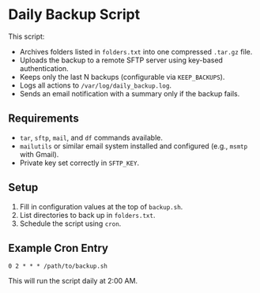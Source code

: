 # Daily Backup Script

This script:
- Archives folders listed in `folders.txt` into one compressed `.tar.gz` file.
- Uploads the backup to a remote SFTP server using key-based authentication.
- Keeps only the last N backups (configurable via `KEEP_BACKUPS`).
- Logs all actions to `/var/log/daily_backup.log`.
- Sends an email notification with a summary only if the backup fails.

## Requirements
- `tar`, `sftp`, `mail`, and `df` commands available.
- `mailutils` or similar email system installed and configured (e.g., `msmtp` with Gmail).
- Private key set correctly in `SFTP_KEY`.

## Setup
1. Fill in configuration values at the top of `backup.sh`.
2. List directories to back up in `folders.txt`.
3. Schedule the script using `cron`.

## Example Cron Entry
```
0 2 * * * /path/to/backup.sh
```

This will run the script daily at 2:00 AM.
